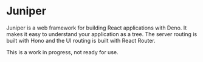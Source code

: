 # Juniper

Juniper is a web framework for building React applications with Deno. It makes
it easy to understand your application as a tree. The server routing is built
with Hono and the UI routing is built with React Router.

This is a work in progress, not ready for use.
